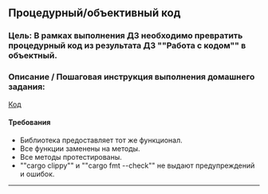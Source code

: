 ## Процедурный/объективный код

### Цель: В рамках выполнения ДЗ необходимо превратить процедурный код из результата ДЗ ""Работа с кодом"" в объектный.

### Описание / Пошаговая инструкция выполнения домашнего задания:

[Код](https://github.com/F3kilo/modules_and_tests/tree/master)

#### Требования

* Библиотека предоставляет тот же функционал.
* Все функции заменены на методы.
* Все методы протестированы.
* ""cargo clippy"" и ""cargo fmt --check"" не выдают предупреждений и ошибок.

---
